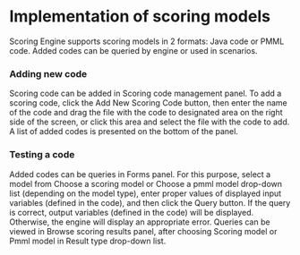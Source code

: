 # Implementation of scoring models #
Scoring Engine supports scoring models in 2 formats: Java code or PMML code. Added codes can be queried by engine or used in scenarios.

### Adding new code ###
Scoring code can be added in Scoring code management panel. To add a scoring code, click the Add New Scoring Code button, then enter the name of the code and drag the file with the code to designated area on the right side of the screen, or click this area and select the file with the code to add. A list of added codes is presented on the bottom of the panel.

### Testing a code ###
Added codes can be queries in Forms panel. For this purpose, select a model from Choose a scoring model or Choose a pmml model drop-down list (depending on the model type), enter proper values of displayed input variables (defined in the code), and then click the Query button. If the query is correct, output variables (defined in the code) will be displayed. Otherwise, the engine will display an appropriate error. Queries can be viewed in Browse scoring results panel, after choosing Scoring model or Pmml model in Result type drop-down list.
